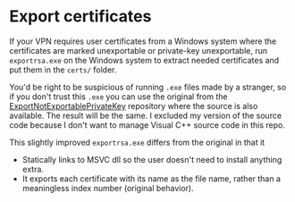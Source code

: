# Export certificates
If your VPN requires user certificates from a Windows system where the certificates are marked unexportable or private-key unexportable, run `exportrsa.exe` on the Windows system to extract needed certificates and put them in the `certs/` folder.

You'd be right to be suspicious of running `.exe` files made by a stranger, so if you don't trust this `.exe` you can use the original from the [ExportNotExportablePrivateKey](https://github.com/luipir/ExportNotExportablePrivateKey) repository where the source is also available. The result will be the same. I excluded my version of the source code because I don't want to manage Visual C++ source code in this repo.

This slightly improved `exportrsa.exe` differs from the original in that it
 - Statically links to MSVC dll so the user doesn't need to install anything extra.
 - It exports each certificate with its name as the file name, rather than a meaningless index number (original behavior).

